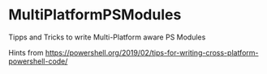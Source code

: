 # MultiPlatformPSModules

Tipps and Tricks to write Multi-Platform aware PS Modules

Hints from https://powershell.org/2019/02/tips-for-writing-cross-platform-powershell-code/

